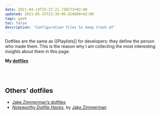 ```yaml
---
date: 2021-04-14T15:37:21.738273+02:00
updated: 2021-05-25T23:39:00.628888+02:00
tags: geek
toc: false
description: 'Configuration files to keep track of'
---
```

Dotfiles are the same as [[Playlists]] for developers: they define the person who made them. This is the reason why I am collecting the most interesting insights about them in this page.

**My [dotfiles]**

<br>
<br>

## Others’ dotfiles

- [Jake Zimmerman’s dotfiles](https://github.com/jez/dotfiles "jez’s dotfiles on GitHub")
- <cite><a href="https://blog.jez.io/noteworthy-dotfile-hacks/"  target="_blank" title="Noteworthy Dotfile Hacks">Noteworthy Dotfile Hacks</a></cite>, by [Jake Zimmerman](https://blog.jez.io "Jake Zimmerman")

[dotfiles]: https://github.com/xplosionmind/dotfiles/blob/main/.config/nvim/init.vim 'Tommi’s dotfiles on GitHub'
